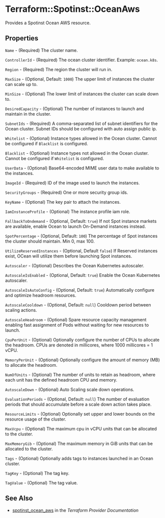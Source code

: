 # Terraform::Spotinst::OceanAws

Provides a Spotinst Ocean AWS resource.

## Properties

`Name` - (Required) The cluster name.

`ControllerId` - (Required) The ocean cluster identifier. Example: `ocean.k8s`.

`Region` - (Required) The region the cluster will run in.

`MaxSize` - (Optional, Default: `1000`) The upper limit of instances the cluster can scale up to.

`MinSize` - (Optional) The lower limit of instances the cluster can scale down to.

`DesiredCapacity` - (Optional) The number of instances to launch and maintain in the cluster.

`SubnetIds` - (Required) A comma-separated list of subnet identifiers for the Ocean cluster. Subnet IDs should be configured with auto assign public ip.

`Whitelist` - (Optional) Instance types allowed in the Ocean cluster. Cannot be configured if `Blacklist` is configured.

`Blacklist` - (Optional) Instance types not allowed in the Ocean cluster. Cannot be configured if `Whitelist` is configured.

`UserData` - (Optional) Base64-encoded MIME user data to make available to the instances.

`ImageId` - (Required) ID of the image used to launch the instances.

`SecurityGroups` - (Required) One or more security group ids.

`KeyName` - (Optional) The key pair to attach the instances.

`IamInstanceProfile` - (Optional) The instance profile iam role.

`FallbackToOndemand` - (Optional, Default: `true`) If not Spot instance markets are available, enable Ocean to launch On-Demand instances instead.

`SpotPercentage` - (Optional, Default: `100`) The percentage of Spot instances the cluster should maintain. Min 0, max 100.

`UtilizeReservedInstances` - (Optional, Default `false`) If Reserved instances exist, OCean will utilize them before launching Spot instances.

`Autoscaler` - (Optional) Describes the Ocean Kubernetes autoscaler.

`AutoscaleIsEnabled` - (Optional, Default: `true`) Enable the Ocean Kubernetes autoscaler.

`AutoscaleIsAutoConfig` - (Optional, Default: `true`) Automatically configure and optimize headroom resources.

`AutoscaleCooldown` - (Optional, Default: `null`) Cooldown period between scaling actions.

`AutoscaleHeadroom` - (Optional) Spare resource capacity management enabling fast assignment of Pods without waiting for new resources to launch.

`CpuPerUnit` - (Optional) Optionally configure the number of CPUs to allocate the headroom. CPUs are denoted in millicores, where 1000 millicores = 1 vCPU.

`MemoryPerUnit` - (Optional) Optionally configure the amount of memory (MB) to allocate the headroom.

`NumOfUnits` - (Optional) The number of units to retain as headroom, where each unit has the defined headroom CPU and memory.

`AutoscaleDown` - (Optional) Auto Scaling scale down operations.

`EvaluationPeriods` - (Optional, Default: `null`) The number of evaluation periods that should accumulate before a scale down action takes place.

`ResourceLimits` - (Optional) Optionally set upper and lower bounds on the resource usage of the cluster.

`MaxVcpu` - (Optional) The maximum cpu in vCPU units that can be allocated to the cluster.

`MaxMemoryGib` - (Optional) The maximum memory in GiB units that can be allocated to the cluster.

`Tags` - (Optional) Optionally adds tags to instances launched in an Ocean cluster.

`TagKey` - (Optional) The tag key.

`TagValue` - (Optional) The tag value.


## See Also

* [spotinst_ocean_aws](https://www.terraform.io/docs/providers/spotinst/r/ocean_aws.html) in the _Terraform Provider Documentation_